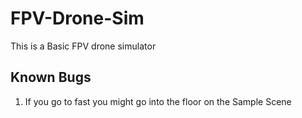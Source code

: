 # FPV-Drone-Sim
This is a Basic FPV drone simulator

## Known Bugs
1. If you go to fast you might go into the floor on the Sample Scene
